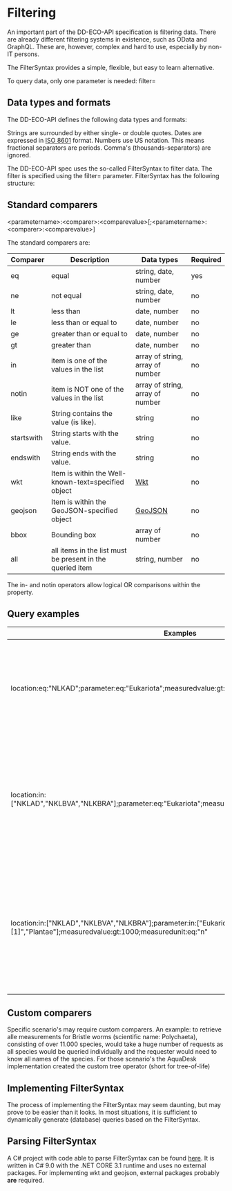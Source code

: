 # Filtering

An important part of the DD-ECO-API specification is filtering data.
There are already different filtering systems in existence, such as OData and GraphQL. These are, however, complex and hard to use, especially by non-IT persons.

The FilterSyntax provides a simple, flexible, but easy to learn alternative.

To query data, only one parameter is needed: filter=

## Data types and formats

The DD-ECO-API defines the following data types and formats:

Strings are surrounded by either single- or double quotes.
Dates are expressed in [ISO 8601](https://www.iso.org/iso-8601-date-and-time-format.html) format.
Numbers use US notation. This means fractional separators are periods. Comma's (thousands-separators) are ignored.

The DD-ECO-API spec uses the so-called FilterSyntax to filter data.
The filter is specified using the filter= parameter.
FilterSyntax has the following structure:

## Standard comparers

&lt;parametername&gt;:&lt;comparer&gt;:&lt;comparevalue&gt;[;&lt;parametername&gt;:&lt;comparer&gt;:&lt;comparevalue&gt;]

The standard comparers are:

| Comparer | Description | Data types | Required |
|----------|-------------|------|----|
| eq | equal | string, date, number | yes |
| ne | not equal | string, date, number | no |
| lt | less than | date, number | no |
| le | less than or equal to | date, number | no |
| ge | greater than or equal to | date, number | no |
| gt | greater than | date, number | no |
| in | item is one of the values in the list | array of string, array of number | no |
| notin | item is NOT one of the values in the list | array of string, array of number | no |
| like | String contains the value (is like). | string | no |
| startswith | String starts with the value. | string | no |
| endswith | String ends with the value. | string | no |
| wkt | Item is within the Well-known-text=specified object | [Wkt](https://en.wikipedia.org/wiki/Well-known_text_representation_of_geometry) | no |
| geojson | Item is within the GeoJSON-specified object | [GeoJSON](https://en.wikipedia.org/wiki/GeoJSON) | no |
| bbox | Bounding box | array of number | no |
| all | all items in the list must be present in the queried item | string, number | no |

The in- and notin operators allow logical OR comparisons within the property.

## Query examples

| Examples | Description |
| --- | --- |
| location&colon;eq&colon;"NLKAD";parameter&colon;eq&colon;"Eukariota";measuredvalue&colon;gt&colon;1000;measuredunit&colon;eq&colon;"n" | Find all Eukariota at location NLKAD where measured value > 1000 and the measurements where expressed in count (n) |
| location&colon;in&colon;["NKLAD","NKLBVA","NLKBRA"];parameter&colon;eq&colon;"Eukariota";measuredvalue&colon;gt&colon;1000;measuredunit&colon;eq&colon;"n" | Find all Eukariota at location NLKAD or NKLBVA or NLKBRA where measured value > 1000 and the measurements where expressed in count (n) |
| location&colon;in&colon;["NKLAD","NKLBVA","NLKBRA"];parameter&colon;in&colon;["Eukariota [1]","Plantae"];measuredvalue&colon;gt&colon;1000;measuredunit&colon;eq&colon;"n" | Find all Eukariota or Plantae at location NLKAD or NKLBVA or NLKBRA where measured value > 1000 and the measurements where expressed in count (n) |

## Custom comparers

Specific scenario's may require custom comparers.
An example: to retrieve alle measurements for Bristle worms (scientific name: Polychaeta), consisting of over 11.000 species, would take a huge number of requests as all species would be queried individually and the requester would need to know all names of the species.
For those scenario's the AquaDesk implementation created the custom tree operator (short for tree-of-life)

## Implementing FilterSyntax

The process of implementing the FilterSyntax may seem daunting, but may prove to be easier than it looks.
In most situations, it is sufficient to dynamically generate (database) queries based on the FilterSyntax.

## Parsing FilterSyntax

A C# project with code able to parse FilterSyntax can be found [here](/CSharp/DD-ECO-FilterParser/DD-ECO-FilterParser.csproj). It is written in C# 9.0 with the .NET CORE 3.1 runtime and uses no external packages.
For implementing wkt and geojson, external packages probably __are__ required.
